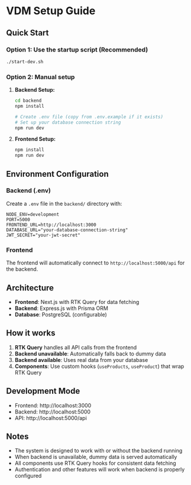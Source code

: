 # VDM Setup Guide

## Quick Start

### Option 1: Use the startup script (Recommended)

```bash
./start-dev.sh
```

### Option 2: Manual setup

1. **Backend Setup:**

   ```bash
   cd backend
   npm install

   # Create .env file (copy from .env.example if it exists)
   # Set up your database connection string
   npm run dev
   ```

2. **Frontend Setup:**
   ```bash
   npm install
   npm run dev
   ```

## Environment Configuration

### Backend (.env)

Create a `.env` file in the `backend/` directory with:

```env
NODE_ENV=development
PORT=5000
FRONTEND_URL=http://localhost:3000
DATABASE_URL="your-database-connection-string"
JWT_SECRET="your-jwt-secret"
```

### Frontend

The frontend will automatically connect to `http://localhost:5000/api` for the backend.

## Architecture

- **Frontend**: Next.js with RTK Query for data fetching
- **Backend**: Express.js with Prisma ORM
- **Database**: PostgreSQL (configurable)

## How it works

1. **RTK Query** handles all API calls from the frontend
2. **Backend unavailable**: Automatically falls back to dummy data
3. **Backend available**: Uses real data from your database
4. **Components**: Use custom hooks (`useProducts`, `useProduct`) that wrap RTK Query

## Development Mode

- Frontend: http://localhost:3000
- Backend: http://localhost:5000
- API: http://localhost:5000/api

## Notes

- The system is designed to work with or without the backend running
- When backend is unavailable, dummy data is served automatically
- All components use RTK Query hooks for consistent data fetching
- Authentication and other features will work when backend is properly configured
